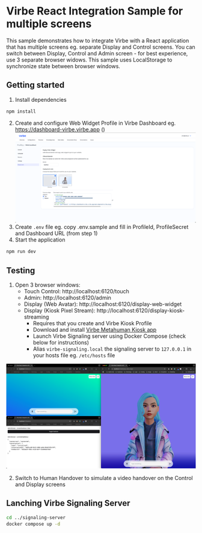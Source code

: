# Virbe React Integration Sample for multiple screens

This sample demonstrates how to integrate Virbe with a React application that has multiple screens eg. separate Display and Control screens.
You can switch between Display, Control and Admin screen - for best experience, use 3 separate browser widows. This sample uses LocalStorage to synchronize state between browser windows.

## Getting started
1. Install dependencies
```bash
npm install
```
2. Create and configure Web Widget Profile in Virbe Dashboard eg. https://dashboard-virbe.virbe.app (<your-dashboard-url>)
![Web Widget Profile Deployment](./docs/dashboard.png)
3. Create `.env` file eg. copy .env.sample and fill in ProfileId, ProfileSecret and Dashboard URL (from step 1)
4. Start the application
```bash
npm run dev
```



## Testing
1. Open 3 browser windows:
   - Touch Control: http://localhost:6120/touch
   - Admin: http://localhost:6120/admin
   - Display (Web Avatar): http://localhost:6120/display-web-widget
   - Display (Kiosk Pixel Stream): http://localhost:6120/display-kiosk-streaming
     - Requires that you create and Virbe Kiosk Profile  
     - Download and install [Virbe Metahuman Kiosk app](https://docs.virbe.ai/digital-signage/kiosk-apps/metahuman-kiosk)
     - Launch Virbe Signaling server using Docker Compose (check below for instructions)
     - Alias `virbe-signaling.local` the signaling server to `127.0.0.1` in your hosts file eg. `/etc/hosts` file

![Browser Windows](./docs/test.png)

2. Switch to Human Handover to simulate a video handover on the Control and Display screens

## Lanching Virbe Signaling Server
```bash
cd ../signaling-server
docker compose up -d
```
